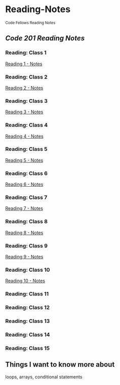 # Reading-Notes
<sub>Code Fellows Reading Notes</sub>
## *Code 201 Reading Notes*
### Reading: Class 1
[Reading 1 - Notes](./class-01.md)
### Reading: Class 2  
[Reading 2 - Notes](./class-02.md)
### Reading: Class 3
[Reading 3 - Notes](./class-03.md)
### Reading: Class 4
[Reading 4 - Notes](./class-04.md)
### Reading: Class 5
[Reading 5 - Notes](./class-05.md)
### Reading: Class 6
[Reading 6 - Notes](./class-06.md)
### Reading: Class 7
[Reading 7 - Notes](./class-07.md)
### Reading: Class 8
[Reading 8 - Notes](./class-08.md)
### Reading: Class 9
[Reading 9 - Notes](./class-09.md)
### Reading: Class 10
[Reading 10 - Notes](./class-10.md)
### Reading: Class 11
### Reading: Class 12
### Reading: Class 13
### Reading: Class 14
### Reading: Class 15

## Things I want to know more about
loops, arrays, conditional statements